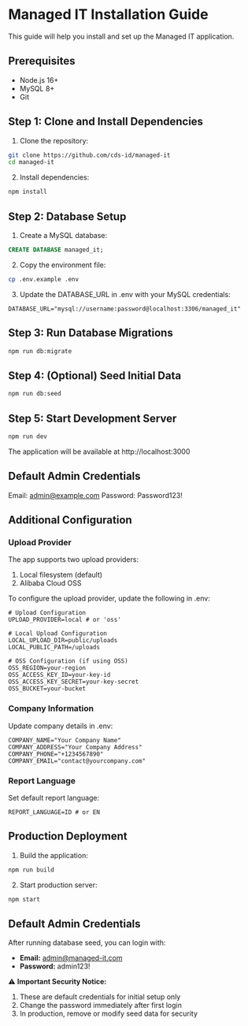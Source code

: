 # Managed IT Installation Guide

This guide will help you install and set up the Managed IT application.

## Prerequisites

- Node.js 16+
- MySQL 8+
- Git

## Step 1: Clone and Install Dependencies

1. Clone the repository:
```bash
git clone https://github.com/cds-id/managed-it
cd managed-it
```

2. Install dependencies:
```bash
npm install
```

## Step 2: Database Setup

1. Create a MySQL database:
```sql
CREATE DATABASE managed_it;
```

2. Copy the environment file:
```bash
cp .env.example .env
```

3. Update the DATABASE_URL in .env with your MySQL credentials:
```
DATABASE_URL="mysql://username:password@localhost:3306/managed_it"
```

## Step 3: Run Database Migrations

```bash
npm run db:migrate
```

## Step 4: (Optional) Seed Initial Data

```bash
npm run db:seed
```

## Step 5: Start Development Server

```bash
npm run dev
```

The application will be available at http://localhost:3000

## Default Admin Credentials

Email: admin@example.com
Password: Password123!

## Additional Configuration

### Upload Provider

The app supports two upload providers:
1. Local filesystem (default)
2. Alibaba Cloud OSS

To configure the upload provider, update the following in .env:

```env
# Upload Configuration
UPLOAD_PROVIDER=local # or 'oss'

# Local Upload Configuration
LOCAL_UPLOAD_DIR=public/uploads
LOCAL_PUBLIC_PATH=/uploads

# OSS Configuration (if using OSS)
OSS_REGION=your-region
OSS_ACCESS_KEY_ID=your-key-id
OSS_ACCESS_KEY_SECRET=your-key-secret
OSS_BUCKET=your-bucket
```

### Company Information

Update company details in .env:

```env
COMPANY_NAME="Your Company Name"
COMPANY_ADDRESS="Your Company Address"
COMPANY_PHONE="+1234567890"
COMPANY_EMAIL="contact@yourcompany.com"
```

### Report Language

Set default report language:

```env
REPORT_LANGUAGE=ID # or EN
```

## Production Deployment

1. Build the application:
```bash
npm run build
```

2. Start production server:
```bash
npm start
```

## Default Admin Credentials

After running database seed, you can login with:

- **Email:** admin@managed-it.com
- **Password:** admin123!

⚠️ **Important Security Notice:**
1. These are default credentials for initial setup only
2. Change the password immediately after first login
3. In production, remove or modify seed data for security
